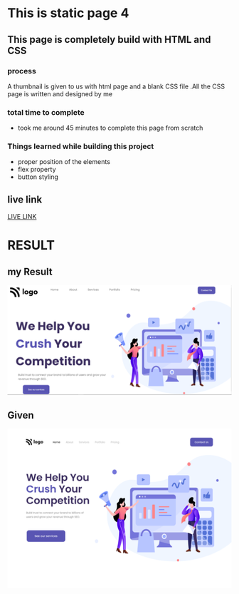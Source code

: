 # This is static page 4 
## This page is completely build with HTML and CSS

### process 
 A thumbnail is given to us with html page and a blank CSS file .All the CSS page is written and designed  by me 

 ### total time to complete
 - took me around 45 minutes to complete this page from scratch
### Things learned while building this project
- proper position of the elements 
- flex property
- button styling 
 ## live link
 [LIVE LINK]("netlify")

 # RESULT
 ## my Result
 ![MY RESULT](./my_final_submission.PNG)
 ## Given
![GIVEN IMAGE](./4.png)
